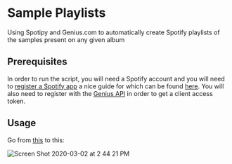 # Sample Playlists
Using Spotipy and Genius.com to automatically create Spotify playlists of the samples present on any given album

## Prerequisites
In order to run the script, you will need a Spotify account and you will need to [register a Spotify app](https://developer.spotify.com/dashboard/) a nice guide for which can be found [here](https://spotipy.readthedocs.io/en/2.9.0/#getting-started). You will also need to register with the [Genius API](https://docs.genius.com/#/getting-started-h1) in order to get a client access token. 

## Usage
Go from [this](https://genius.com/albums/Kanye-west/Late-registration) to this:

![Screen Shot 2020-03-02 at 2 44 21 PM](https://user-images.githubusercontent.com/55408707/75828844-6461b000-5d72-11ea-876b-076f4fd34c9e.png)


